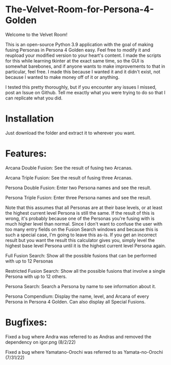 # The-Velvet-Room-for-Persona-4-Golden
Welcome to the Velvet Room!

This is an open-source Python 3.9 application with the goal of making fusing Personas in Persona 4 Golden easy. Feel free to modify it and reupload your modified version to your heart's content. I made the scripts for this while learning tkinter at the exact same time, so the GUI is somewhat barebones, and if anyone wants to make improvements to that in particular, feel free. I made this because I wanted it and it didn't exist, not because I wanted to make money off of it or anything.

I tested this pretty thoroughly, but if you encounter any issues I missed, post an Issue on Github. Tell me exactly what you were trying to do so that I can replicate what you did.


Installation
============

Just download the folder and extract it to wherever you want.


Features:
=========

Arcana Double Fusion: See the result of fusing two Arcanas.

Arcana Triple Fusion: See the result of fusing three Arcanas.

Persona Double Fusion: Enter two Persona names and see the result.

Persona Triple Fusion: Enter three Persona names and see the result.

Note that this assumes that all Personas are at their base levels, or at least the highest current level Persona is still the same. If the result of this is wrong, it's probably because one of the Personas you're fusing with is much higher level than normal. Since I don't want to confuse the user with too many entry fields on the Fusion Search windows and because this is such a special case, I'm going to leave this as-is. If you get an incorrect result but you want the result this calculator gives you, simply level the highest base level Persona until it is the highest current level Persona again.

Full Fusion Search: Show all the possible fusions that can be performed with up to 12 Personas

Restricted Fusion Search: Show all the possible fusions that involve a single Persona with up to 12 others.

Persona Search: Search a Persona by name to see information about it.

Persona Compendium: Display the name, level, and Arcana of every Persona in Persona 4 Golden. Can also display all Special Fusions.

Bugfixes:
=======================
Fixed a bug where Andra was referred to as Andras and removed the dependency on igor.png (8/2/22)

Fixed a bug where Yamatano-Orochi was referred to as Yamata-no-Orochi (7/31/22)
